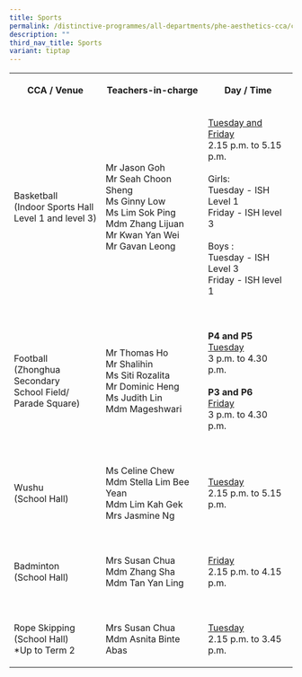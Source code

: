 ```yaml
---
title: Sports
permalink: /distinctive-programmes/all-departments/phe-aesthetics-cca/cca/sports/
description: ""
third_nav_title: Sports
variant: tiptap
---
```

<table style="minWidth: 75px">
<colgroup>
<col>
<col>
<col>
</colgroup>
<tbody>
<tr>
<th rowspan="1" colspan="1">
<p>CCA / Venue
<br>
</p>
</th>
<th rowspan="1" colspan="1">
<p>Teachers-in-charge
<br>
</p>
</th>
<th rowspan="1" colspan="1">
<p>Day / Time</p>
</th>
</tr>
<tr>
<td rowspan="1" colspan="1">
<p>Basketball
<br>(Indoor Sports Hall
<br>Level 1 and level 3)
<br>
</p>
</td>
<td rowspan="1" colspan="1">
<p>Mr Jason Goh
<br>Mr Seah Choon Sheng
<br>Ms Ginny Low
<br>Ms Lim Sok Ping
<br>Mdm Zhang Lijuan
<br>Mr Kwan Yan Wei
<br>Mr Gavan Leong</p>
</td>
<td rowspan="1" colspan="1">
<p><u>Tuesday and Friday</u> 
<br>2.15 p.m. to 5.15 p.m.
<br>
<br>Girls:
<br>Tuesday - ISH Level 1
<br>Friday - ISH level 3
<br>
<br>Boys :
<br>Tuesday - ISH Level 3
<br>Friday - ISH level 1</p>
</td>
</tr>
<tr>
<td rowspan="1" colspan="3">
<p></p>
</td>
</tr>
<tr>
<td rowspan="1" colspan="1">
<p>Football
<br>(Zhonghua Secondary
<br>School Field/
<br>Parade Square)</p>
</td>
<td rowspan="1" colspan="1">
<p>Mr Thomas Ho
<br>Mr Shalihin
<br>Ms Siti Rozalita
<br>Mr Dominic Heng
<br>Ms Judith Lin
<br>Mdm Mageshwari</p>
</td>
<td rowspan="1" colspan="1">
<p><strong>P4 and P5</strong> 
<br><u>Tuesday</u> 
<br>3 p.m. to 4.30 p.m.
<br>
<br><strong>P3 and P6</strong> 
<br><u>Friday</u> 
<br>3 p.m. to 4.30 p.m.</p>
</td>
</tr>
<tr>
<td rowspan="1" colspan="3">
<p></p>
</td>
</tr>
<tr>
<td rowspan="1" colspan="1">
<p>Wushu
<br>(School Hall)</p>
</td>
<td rowspan="1" colspan="1">
<p>Ms Celine Chew
<br>Mdm Stella Lim Bee Yean
<br>Mdm Lim Kah Gek
<br>Mrs Jasmine Ng</p>
</td>
<td rowspan="1" colspan="1">
<p><u>Tuesday</u> 
<br>2.15 p.m. to 5.15 p.m.
<br>
</p>
<p></p>
</td>
</tr>
<tr>
<td rowspan="1" colspan="1">
<p></p>
</td>
<td rowspan="1" colspan="1">
<p></p>
</td>
<td rowspan="1" colspan="1">
<p></p>
</td>
</tr>
<tr>
<td rowspan="1" colspan="1">
<p>Badminton
<br>(School Hall)</p>
</td>
<td rowspan="1" colspan="1">
<p>Mrs Susan Chua
<br>Mdm Zhang Sha
<br>Mdm Tan Yan Ling</p>
</td>
<td rowspan="1" colspan="1">
<p><u>Friday</u> 
<br>2.15 p.m. to 4.15 p.m.</p>
</td>
</tr>
<tr>
<td rowspan="1" colspan="1">
<p></p>
</td>
<td rowspan="1" colspan="1">
<p></p>
</td>
<td rowspan="1" colspan="1">
<p></p>
</td>
</tr>
<tr>
<td rowspan="1" colspan="1">
<p>Rope Skipping
<br>(School Hall)
<br>*Up to Term 2</p>
</td>
<td rowspan="1" colspan="1">
<p>Mrs Susan Chua
<br>Mdm Asnita Binte Abas</p>
</td>
<td rowspan="1" colspan="1">
<p><u>Tuesday</u> 
<br>2.15 p.m. to 3.45 p.m.</p>
</td>
</tr>
</tbody>
</table>
<p></p>